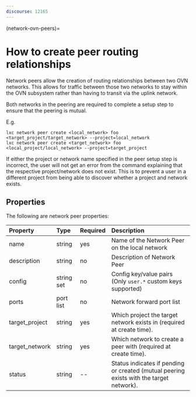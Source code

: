 ```yaml
---
discourse: 12165
---
```


(network-ovn-peers)=
# How to create peer routing relationships

Network peers allow the creation of routing relationships between two OVN networks.
This allows for traffic between those two networks to stay within the OVN subsystem rather than having to transit
via the uplink network.

Both networks in the peering are required to complete a setup step to ensure that the peering is mutual.

E.g.

```
lxc network peer create <local_network> foo <target_project/target_network> --project=local_network
lxc network peer create <target_network> foo <local_project/local_network> --project=target_project
```

If either the project or network name specified in the peer setup step is incorrect, the user will not get an error
from the command explaining that the respective project/network does not exist. This is to prevent a user in a
different project from being able to discover whether a project and network exists.

## Properties
The following are network peer properties:

Property         | Type       | Required | Description
:--              | :--        | :--      | :--
name             | string     | yes      | Name of the Network Peer on the local network
description      | string     | no       | Description of Network Peer
config           | string set | no       | Config key/value pairs (Only `user.*` custom keys supported)
ports            | port list  | no       | Network forward port list
target_project   | string     | yes      | Which project the target network exists in (required at create time).
target_network   | string     | yes      | Which network to create a peer with (required at create time).
status           | string     | --       | Status indicates if pending or created (mutual peering exists with the target network).
